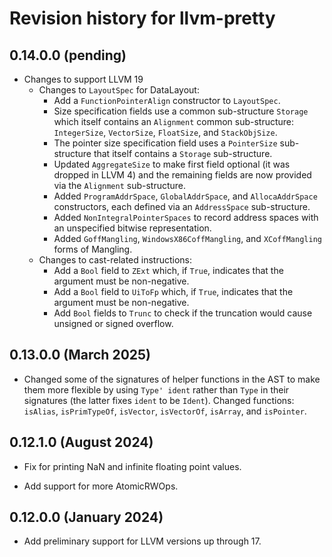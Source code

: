 # Revision history for llvm-pretty

## 0.14.0.0 (pending)

* Changes to support LLVM 19
  * Changes to `LayoutSpec` for DataLayout:
    * Add a `FunctionPointerAlign` constructor to `LayoutSpec`.
    * Size specification fields use a common sub-structure `Storage` which itself
      contains an `Alignment` common sub-structure: `IntegerSize`, `VectorSize`,
      `FloatSize`, and `StackObjSize`.
    * The pointer size specification field uses a `PointerSize` sub-structure
      that itself contains a `Storage` sub-structure.
    * Updated `AggregateSize` to make first field optional (it was dropped in
      LLVM 4) and the remaining fields are now provided via the `Alignment`
      sub-structure.
    * Added `ProgramAddrSpace`, `GlobalAddrSpace`, and `AllocaAddrSpace`
      constructors, each defined via an `AddressSpace` sub-structure.
    * Added `NonIntegralPointerSpaces` to record address spaces with an
      unspecified bitwise representation.
    * Added `GoffMangling`, `WindowsX86CoffMangling`, and `XCoffMangling` forms
      of Mangling.
  * Changes to cast-related instructions:
    * Add a `Bool` field to `ZExt` which, if `True`, indicates that the
      argument must be non-negative.
    * Add a `Bool` field to `UiToFp` which, if `True`, indicates that the
      argument must be non-negative.
    * Add `Bool` fields to `Trunc` to check if the truncation would cause
      unsigned or signed overflow.

## 0.13.0.0 (March 2025)

* Changed some of the signatures of helper functions in the AST to make them more
  flexible by using `Type' ident` rather than `Type` in their signatures (the
  latter fixes `ident` to be `Ident`). Changed functions: `isAlias`,
  `isPrimTypeOf`, `isVector`, `isVectorOf`, `isArray`, and `isPointer`.

## 0.12.1.0 (August 2024)

* Fix for printing NaN and infinite floating point values.

* Add support for more AtomicRWOps.

## 0.12.0.0 (January 2024)

* Add preliminary support for LLVM versions up through 17.
